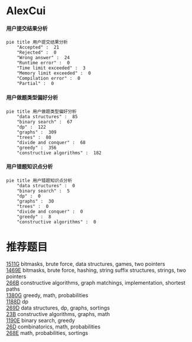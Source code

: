 # AlexCui

<!-- tabs:start -->



#### **用户提交结果分析**

```mermaid
pie title 用户提交结果分析
    "Accepted" :  21
    "Rejected" :  0
    "Wrong answer" :  24
    "Runtime error" :  0
    "Time limit exceeded" :  3
    "Memory limit exceeded" :  0
    "Compilation error" :  0
    "Partial" :  0
```

#### **用户做题类型偏好分析**

```mermaid
pie title 用户做题类型偏好分析
    "data structures" :  85
    "binary search" :  67
    "dp" :  122
    "graphs" :  309
    "trees" :  80
    "divide and conquer" :  68
    "greedy" :  356
    "constructive algorithms" :  182
```
#### **用户错题知识点分析**

```mermaid
pie title 用户错题知识点分析
    "data structures" :  0
    "binary search" :  5
    "dp" :  0
    "graphs" :  30
    "trees" :  0
    "divide and conquer" :  0
    "greedy" :  8
    "constructive algorithms" :  0
```



<!-- tabs:end -->
# 推荐题目
[1511G](https://codeforces.com/contest/1511/problem/G)		bitmasks,
                        brute force,
                        data structures,
                        games,
                        two pointers		  
[1469E](https://codeforces.com/contest/1469/problem/E)		bitmasks,
                        brute force,
                        hashing,
                        string suffix structures,
                        strings,
                        two pointers		  
[266B](https://codeforces.com/contest/266/problem/B)		constructive algorithms,
                        graph matchings,
                        implementation,
                        shortest paths		  
[1380G](https://codeforces.com/contest/1380/problem/G)		greedy,
                        math,
                        probabilities		  
[1188D](https://codeforces.com/contest/1188/problem/D)		dp		  
[269D](https://codeforces.com/contest/269/problem/D)		data structures,
                        dp,
                        graphs,
                        sortings		  
[23B](https://codeforces.com/contest/23/problem/B)		constructive algorithms,
                        graphs,
                        math		  
[1190E](https://codeforces.com/contest/1190/problem/E)		binary search,
                        greedy		  
[26D](https://codeforces.com/contest/26/problem/D)		combinatorics,
                        math,
                        probabilities		  
[268E](https://codeforces.com/contest/268/problem/E)		math,
                        probabilities,
                        sortings		  
